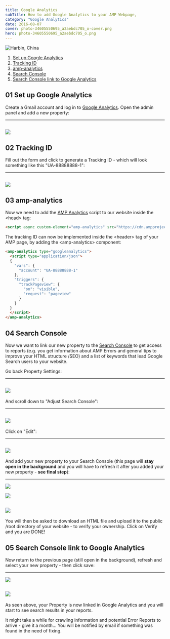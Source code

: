 ```yaml
---
title: Google Analytics
subTitle: How to add Google Analytics to your AMP Webpage,
category: "Google Analytics"
date: 2016-08-07
cover: photo-34605550695_a2aebdc705_o-cover.png
hero: photo-34605550695_a2aebdc705_o.png
---
```



![Harbin, China](./photo-34605550695_a2aebdc705_o.png)


01. [Set up Google Analytics](#01-set-up-google-analytics)
02. [Tracking ID](#02-tracking_id)
03. [amp-analytics](#03-amp-analytics)
04. [Search Console](04-search-console)
05. [Search Console link to Google Analytics](05-search-console-link-to-google-analytics)

## 01 Set up Google Analytics

Create a Gmail account and log in to [Google Analytics](https://analytics.google.com). Open the admin panel and add a new property:


---
![](./GA_01.png)
---


## 02 Tracking ID

Fill out the form and click to generate a Tracking ID - which will look something like this "UA-88888888-1":


---
![](./GA_02.png)
---


## 03 amp-analytics

Now we need to add the [AMP Analytics](https://www.ampproject.org/docs/reference/components/amp-analytics) script to our website inside the \<head\> tag:


```html
<script async custom-element="amp-analytics" src="https://cdn.ampproject.org/v0/amp-analytics-0.1.js"></script>
```

The tracking ID can now be implemented inside the \<header\> tag of your AMP page, by adding the \<amp-analytics\> component:

```html
<amp-analytics type="googleanalytics">
  <script type="application/json">
  {
    "vars": {
      "account": "UA-88888888-1"
    },
    "triggers": {
      "trackPageview": {
        "on": "visible",
        "request": "pageview"
      }
    }
  }
  </script>
</amp-analytics>
```


## 04 Search Console

Now we want to link our new property to the [Search Console](https://www.google.com/webmasters/tools/search-analytics) to get access to reports (e.g. you get information about AMP Errors and general tips to improve your HTML structure /SEO) and a list of keywords that lead Google Search users to your website.

Go back Property Settings:


---
![](./GA_03.png)
---


And scroll down to "Adjust Search Console":


---
![](./GA_04.png)
---


Click on "Edit":


---
![](./GA_05.png)
---


And add your new property to your Search Console (this page will **stay open in the background** and you will have to refresh it after you added your new property - **see final step**):


---
![](./GA_06.png)

![](./GA_07.png)

![](./GA_08.png)
---


You will then be asked to download an HTML file and upload it to the public /root directory of your website - to verify your ownership. Click on Verify and you are DONE!


## 05 Search Console link to Google Analytics

Now return to the previous page (still open in the background), refresh and select your new property - then click save:


---
![](./GA_09.png)

![](./GA_10.png)
---


As seen above, your Property is now linked in Google Analytics and you will start to see search results in your reports.

It might take a while for crawling information and potential Error Reports to arrive - give it a month... You will be notified by email if something was found in the need of fixing.